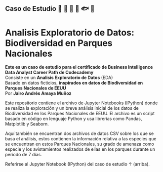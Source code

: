 ## Caso de Estudio :deciduous_tree: :evergreen_tree: :leaves: :water_buffalo: :fish: :snake:
# Analisis Exploratorio de Datos: Biodiversidad en Parques Nacionales 

**Este es un caso de estudio para el certificado de Business Intelligence Data Analyst Career Path de Codecademy**  
Consiste en un **Analisis Exploratorio de Datos** (EDA)  
Basado en datos ficticios, **inspirados en datos de Biodiversidad en Parques Nacionales de EEUU**  
Por **Jairo Andrés Amaya Muñoz**
  
  
Este repositorio contiene el archivo de Jupyter Notebooks (IPython) donde se realiza la exploración y un breve análisis inicial de los datos de Biodiversidad en los Parques Nacionales de EEUU. El archivo es un script basado en código en lenguaje Python y usa librerías como Pandas, Matplotlib y Seaborn.  
  
Aquí también se encuentran dos archivos de datos CSV sobre los que se basa el análisis, estos contienen la información relativa a las especies que se encuentran en estos Parques Nacionales, su grado de amenaza como especie y los avistamientos realizados de ellas en los parques durante un periodo de 7 días.  

Referirse al Jupyter Notebook (IPython) del caso de estudio ↑ (arriba).
